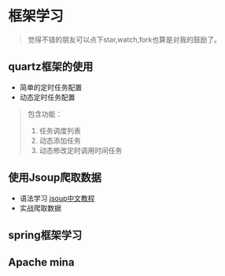 # 框架学习


> 觉得不错的朋友可以点下star,watch,fork也算是对我的鼓励了。

## quartz框架的使用
- 简单的定时任务配置
- 动态定时任务配置

> 包含功能：
> 1. 任务调度列表
> 2. 动态添加任务
> 3. 动态修改定时调用时间任务

## 使用Jsoup爬取数据

- 语法学习 [jsoup中文教程](http://www.open-open.com/jsoup/)
- 实战爬取数据

## spring框架学习

## Apache mina
